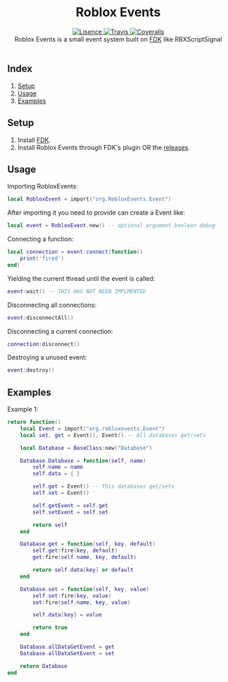 <h1 align="center">Roblox Events</h1>
<div align="center">
	<a href="https://github.com/froghopperjacob/RobloxEvents/tree/master/LICENSE">
		<img src="https://img.shields.io/badge/License-Apache%202.0-brightgreen.svg?style=flat-square" alt="Lisence" />
	</a>
	<a href="https://travis-ci.com/froghopperjacob/RobloxEvents">
		<img src="https://img.shields.io/travis/com/froghopperjacob/RobloxEvents.svg?style=flat-square" alt="Travis" />
	</a>
	<a href="https://coveralls.io/github/froghopperjacob/RobloxEvents?branch=master">
		<img src="https://img.shields.io/coveralls/github/froghopperjacob/RobloxEvents.svg?style=flat-square" alt="Coveralls" />
	</a>
</div>

<div align="center">
	Roblox Events is a small event system built on <a href ="https://github.com/TheFlamingBlaster/FDK">FDK</a> like RBXScriptSignal
</div>
<div>&nbsp;</div>

## Index

1. [Setup](#Setup)
2. [Usage](#Usage)
3. [Examples](#Examples)

## Setup
1. Install [FDK](https://github.com/TheFlamingBlaster/FDK).
2. Install Roblox Events through FDK's plugin OR the [releases](https://github.com/froghopperjacob/RobloxEvents/releases).

## Usage
Importing RobloxEvents:
```lua
local RobloxEvent = import("org.RobloxEvents.Event")
```

After importing it you need to provide can create a Event like:
```lua
local event = RobloxEvent.new() -- optional argument boolean debug
```

Connecting a function:
```lua
local connection = event:connect(function()
	print('fired')
end)
```

Yielding the current thread until the event is called:
```lua
event:wait() -- THIS HAS NOT BEEN IMPLMENTED
```

Disconnecting all connections:
```lua
event:disconnectAll()
```

Disconnecting a current connection:
```lua
connection:disconnect()
```

Destroying a unused event:
```lua
event:destroy()
```

## Examples

Example 1:
```lua
return function()
	local Event = import("org.robloxevents.Event")
	local set, get = Event(), Event() -- All databases get/sets

	local Database = BaseClass:new("Database")

	Database.Database = function(self, name)
		self.name = name
		self.data = { }

		self.get = Event() -- This databases get/sets
		self.set = Event()

		self.getEvent = self.get
		self.setEvent = self.set

		return self
	end

	Database.get = function(self, key, default)
		self.get:fire(key, default)
		get:fire(self.name, key, default)

		return self.data[key] or default
	end

	Database.set = function(self, key, value)
		self.set:fire(key, value)
		set:fire(self.name, key, value)

		self.data[key] = value

		return true
	end

	Database.allDataGetEvent = get
	Database.allDataSetEvent = set

	return Database
end
```

